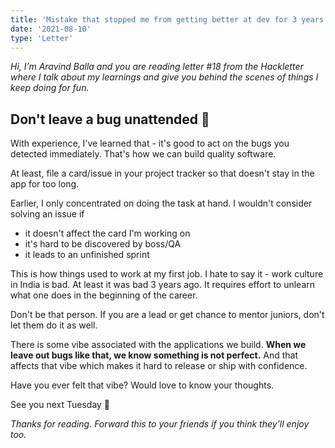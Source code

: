 ```yaml
---
title: 'Mistake that stopped me from getting better at dev for 3 years'
date: '2021-08-10'
type: 'Letter'
---
```


_Hi, I’m Aravind Balla and you are reading letter #18 from the Hackletter where I talk about my learnings and give you behind the scenes of things I keep doing for fun._

## Don't leave a bug unattended 🐞

With experience, I've learned that - it's good to act on the bugs you detected immediately. That's how we can build quality software.

At least, file a card/issue in your project tracker so that doesn't stay in the app for too long.

Earlier, I only concentrated on doing the task at hand. I wouldn't consider solving an issue if

- it doesn't affect the card I'm working on
- it's hard to be discovered by boss/QA
- it leads to an unfinished sprint

This is how things used to work at my first job. I hate to say it - work culture in India is bad. At least it was bad 3 years ago. It requires effort to unlearn what one does in the beginning of the career.

Don't be that person. If you are a lead or get chance to mentor juniors, don't let them do it as well.

There is some vibe associated with the applications we build. **When we leave out bugs like that, we know something is not perfect.** And that affects that vibe which makes it hard to release or ship with confidence.

Have you ever felt that vibe? Would love to know your thoughts.

See you next Tuesday 👋

_Thanks for reading. Forward this to your friends if you think they’ll enjoy too._

